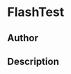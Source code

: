 # FlashTest

## Author

<!-- Insert Your Name Here -->

## Description

<!-- Describe your example here -->
